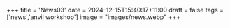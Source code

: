 +++
title = 'News03'
date = 2024-12-15T15:40:17+11:00
draft = false
tags = ['news','anvil workshop']
image = "images/news.webp"
+++
